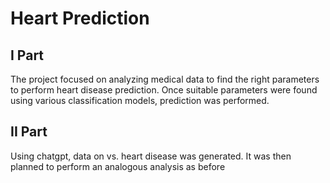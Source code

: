 # Heart Prediction

## I Part

The project focused on analyzing medical data to find the right parameters to perform heart disease prediction. Once suitable parameters were found using various classification models, prediction was performed. 

## II Part
 
Using chatgpt, data on vs. heart disease was generated. It was then planned to perform an analogous analysis as before
